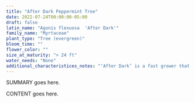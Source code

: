```yaml
---
title: "After Dark Peppermint Tree"
date: 2022-07-24T00:00:00-05:00
draft: false
latin_name: "Agonis flexuosa  'After Dark'"
family_name: "Myrtaceae"
plant_type: "Tree (evergreen)"
bloom_time: ""
flower_color: ""
size_at_maturity: "> 24 ft"
water_needs: "None"
additional_characteristices_notes: "‘After Dark’ is a fast grower that requires extra tree care."
---
```


SUMMARY goes here.

<!--more-->

CONTENT goes here.